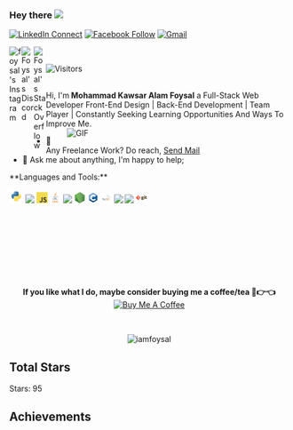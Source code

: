 <!-- <p align="center">
  <img alt="GIF" height="250" src="https://raw.githubusercontent.com/gist/Prince-Shivaram/3ace2c813ca49546f3f5f20cd03a2d3e/raw/6058e76860d16ee29df949da3166b3653959318f/hello.gif" />
</p> -->

### Hey there <img src="https://media.giphy.com/media/hvRJCLFzcasrR4ia7z/giphy.gif" width="20px">

[![LinkedIn Connect](https://img.shields.io/badge/%20-Connect-black?color=14171A&labelColor=212121&logo=linkedin&logoColor=ffffff)](https://www.linkedin.com/in/iam-foysal/)
[![Facebook Follow](https://img.shields.io/badge/%20-Connect-black?color=14171A&labelColor=1976d2&logo=facebook&logoColor=ffffff)](https://www.facebook.com/foysalofficial.box)
[![Gmail](https://img.shields.io/badge/%20-Send%20Mail-black?color=14171A&labelColor=ef5350&logo=gmail&logoColor=ffffff)](mailto:foysalf652@gmail.com?subject=From%20GitHub&body=Hi,%20there.%20Found%20you%20from%20GitHub.)

<a href="https://www.instagram.com/foysalf6/">
  <img align="left" alt="foysal's Instagram" width="22px" src="https://upload.wikimedia.org/wikipedia/commons/thumb/e/e7/Instagram_logo_2016.svg/768px-Instagram_logo_2016.svg.png"/>
</a>


[//]: # (<a  style="margin-left: 30px;" href="https://www.facebook.com/foysalofficial.box/">)

[//]: # (  <img align="left" width="22px" src=" "/>)

[//]: # (</a>)


<a style="margin-left: 30px;" href="https://discord.com/channels/Foysal5152">
  <img align="left" alt="Foysal's Discord" width="22px" src="https://seeklogo.com/images/D/discord-color-logo-E5E6DFEF80-seeklogo.com.png"/>
</a> 

<!-- <a href="[https://twitter.com/danielhendricks/](https://twitter.com/iamfoysal_)">
  <img src="https://cdn.jsdelivr.net/gh/dmhendricks/signature-social-icons/icons/round-flat-filled/50px/twitter.png" alt="Twitter" width="22"/>
</a>
 -->

<!-- <a href="https://codepen.io/iamfoysal">
  <img align="left" alt="Foysal's  Codepen" width="22px" src="https://pic.onlinewebfonts.com/svg/img_529734.png"/>
</a> -->

<a style="margin-left: 30px;" href="https://stackoverflow.com/users/17486887/foysalf652">
  <img align="left" alt="Foysal's Stack Overflow" width="22px" src="https://cdn-icons-png.flaticon.com/512/2111/2111628.png"/>
</a> 

![Visitors](https://api.visitorbadge.io/api/visitors?path=iamfoysal&countColor=%23263759)

<br/>
Hi, I'm<strong>  Mohammad Kawsar Alam Foysal</strong> a Full-Stack Web Developer Front-End Design | Back-End Development | Team Player | Constantly Seeking Learning Opportunities And Ways To Improve Me.
<br/>

<img align="right" alt="GIF" src="https://c.tenor.com/2uyENRmiUt0AAAAC/coding.gif" width="400" />
  
- 💼 Any Freelance Work? Do reach, [Send Mail](mailto:foysalf652@gmail.com?subject=From%20GitHub&body=Hi,%20there.%20Found%20you%20from%20GitHub.) 
- 💬 Ask me about anything, I'm happy to help;
<p align="left">
**Languages and Tools:** 

<code><img height="25" src="https://raw.githubusercontent.com/github/explore/80688e429a7d4ef2fca1e82350fe8e3517d3494d/topics/python/python.png"></code>
<code><img height="20" src="https://avatars.githubusercontent.com/u/27804?s=200&v=4"></code>
<code><img height="20" src="https://raw.githubusercontent.com/github/explore/80688e429a7d4ef2fca1e82350fe8e3517d3494d/topics/javascript/javascript.png"></code>
<code><img height="20" src="https://raw.githubusercontent.com/github/explore/5b3600551e122a3277c2c5368af2ad5725ffa9a1/topics/java/java.png"></code>
<code><img height="20" src="https://upload.wikimedia.org/wikipedia/commons/a/a7/React-icon.svg"></code>
<code><img height="20" src="https://raw.githubusercontent.com/github/explore/80688e429a7d4ef2fca1e82350fe8e3517d3494d/topics/nodejs/nodejs.png"></code>
<code><img height="20" src="https://raw.githubusercontent.com/github/explore/f3e22f0dca2be955676bc70d6214b95b13354ee8/topics/c/c.png"></code>
<code><img height="20" src="https://raw.githubusercontent.com/github/explore/80688e429a7d4ef2fca1e82350fe8e3517d3494d/topics/mysql/mysql.png"></code>
<code><img height="20" src="https://devopstales.github.io/img/postgres.png"></code>
<code><img height="20" src="https://avatars.githubusercontent.com/u/5429470?s=280&v=4"></code>
<code><img height="20" src="https://raw.githubusercontent.com/github/explore/80688e429a7d4ef2fca1e82350fe8e3517d3494d/topics/git/git.png"></code>


[comment]: <> (<code><img height="20" src="https://raw.githubusercontent.com/github/explore/80688e429a7d4ef2fca1e82350fe8e3517d3494d/topics/angular/angular.png"></code>)

[comment]: <> (<code><img height="20" src="https://raw.githubusercontent.com/github/explore/80688e429a7d4ef2fca1e82350fe8e3517d3494d/topics/react/react.png"></code>)
</p>
<br/><br/><br/><br/><br/><br/><br/>
<p align="center">
  <strong>If you like what I do, maybe consider buying me a coffee/tea 🥺👉👈</strong>
  <br />
  <a href="https://www.buymeacoffee.com/iamfoysal" target="_blank"><img alt="Buy Me A Coffee" width="150" src="https://cdn.buymeacoffee.com/buttons/v2/default-red.png"></a>
</p>
<br />


<!-- <p align="center"><strong>📈 My github stats 📈 </strong></p>
<p align="center"> <img src="https://github-readme-stats.vercel.app/api?username=iamfoysal&show_icons=true&theme=gotham" alt="iamfoysal" />
  
  -->

<p align="center"><img  src="https://github-readme-streak-stats.herokuapp.com/?user=iamfoysal&show_icons=true&theme=gotham" alt="iamfoysal" /></p>

<!-- <p align="center"><img width="50%" src="https://github-readme-stats.vercel.app/api/top-langs?username=iamfoysal&theme=gotham" alt="iamfoysal"/></p> -->

[//]: # (<p align="center"> <a href="https://github.com/ryo-ma/github-profile-trophy">)

[//]: # ( <img align="center" src="https://github-profile-trophy.vercel.app/?username=iamfoysal" alt="iamfoysal"/></a> </p>)

<!-- [![Ashutosh's github activity graph](https://github-readme-activity-graph.cyclic.app/graph?username=iamfoysal&theme=react-dark)](https://github.com/iamfoysal/github-readme-activity-graph)
 
-->
## Total Stars

Stars: 95

## Achievements



